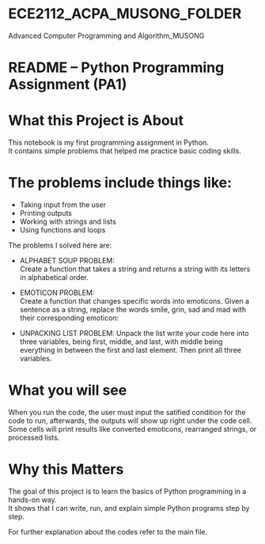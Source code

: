 # ECE2112_ACPA_MUSONG_FOLDER
Advanced Computer Programming and Algorithm_MUSONG

# README – Python Programming Assignment (PA1)

# What this Project is About
This notebook is my first programming assignment in Python.  
It contains simple problems that helped me practice basic coding skills.  

# The problems include things like:  
- Taking input from the user  
- Printing outputs  
- Working with strings and lists  
- Using functions and loops  

The problems I solved here are:  
- ALPHABET SOUP PROBLEM:  
Create a function that takes a string and returns a string with its letters
in alphabetical order.

- EMOTICON PROBLEM:  
Create a function that changes specific words into emoticons. Given a sentence
as a string, replace the words smile, grin, sad and mad with their corresponding emoticon:

- UNPACKING LIST PROBLEM:
Unpack the list write your code here into three variables, being first,
middle, and last, with middle being everything in between the first and last element. Then print all three
variables.

# What you will see
When you run the code, the user must input the satified condition for the code to run, afterwards, the outputs will show up right under the code cell.   
Some cells will print results like converted emoticons, rearranged strings, or processed lists.  

# Why this Matters
The goal of this project is to learn the basics of Python programming in a hands-on way.  
It shows that I can write, run, and explain simple Python programs step by step. 

For further explanation about the codes refer to the main file.
